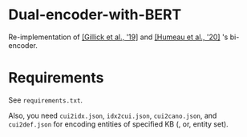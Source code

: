 # Dual-encoder-with-BERT
Re-implementation of [[Gillick et al., '19]](https://arxiv.org/abs/2004.03555) and [[Humeau et al., '20]](https://arxiv.org/abs/1905.01969) 's bi-encoder.

# Requirements
See `requirements.txt`.

Also, you need `cui2idx.json`, `idx2cui.json`, `cui2cano.json`, and `cui2def.json` for encoding entities of specified KB (, or, entity set).
